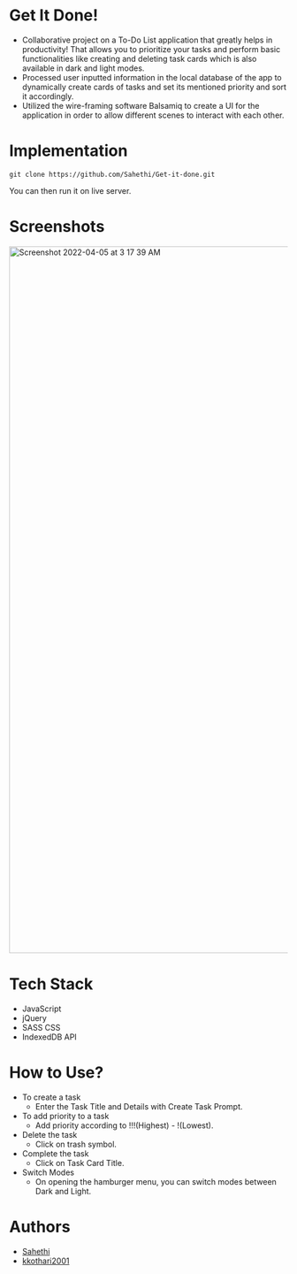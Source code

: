 # Get It Done!
- Collaborative project on a To-Do List application that greatly helps in productivity! That allows you to prioritize your tasks and perform basic functionalities like creating and deleting task cards which is also available in dark and light modes.
- Processed user inputted information in the local database of the app to dynamically create cards of tasks and set its mentioned priority and sort it accordingly.
- Utilized the wire-framing software Balsamiq to create a UI for the application in order to allow different scenes to interact with each other.

# Implementation 
```
git clone https://github.com/Sahethi/Get-it-done.git
```
You can then run it on live server. 

# Screenshots
<img width="1278" alt="Screenshot 2022-04-05 at 3 17 39 AM" src="https://user-images.githubusercontent.com/40771676/161637767-1198753c-f070-4317-a7f3-eb8c67e96ddc.png">


# Tech Stack  
- JavaScript
- jQuery
- SASS CSS
- IndexedDB API

# How to Use?
- To create a task
  -  Enter the Task Title and Details with Create Task Prompt.
- To add priority to a task
  - Add priority according to !!!(Highest) - !(Lowest).
- Delete the task 
  - Click on trash symbol.  
- Complete the task
  - Click on Task Card Title.
- Switch Modes
  - On opening the hamburger menu, you can switch modes between Dark and Light.

# Authors
- [Sahethi](https://www.github.com/Sahethi)
- [kkothari2001](https://www.github.com/kkothari2001)
